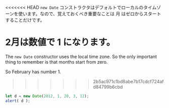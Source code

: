 <<<<<<< HEAD
`new Date` コンストラクタはデフォルトでローカルのタイムゾーンを使います。なので、覚えておくべき重要なことは 月 はゼロからスタートすることだけです。

2月は数値で 1 になります。
=======
The `new Date` constructor uses the local time zone. So the only important thing to remember is that months start from zero.

So February has number 1.
>>>>>>> 2b5ac971c1bd8abe7b17cdcf724afd84799b6cbd

```js run
let d = new Date(2012, 1, 20, 3, 12);
alert( d );
```
